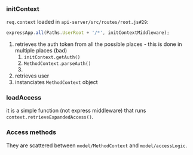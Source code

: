 ### initContext

`req.context` loaded in `api-server/src/routes/root.js#29`:

```javascript
expressApp.all(Paths.UserRoot + '/*', initContextMiddleware);
```

1. retrieves the auth token from all the possible places - this is done in multiple places (bad)
   1. `initContext.getAuth()`
   2. `MethodContext.parseAuth()`
   3. 
2. retrieves user
3. instanciates `MethodContext` object



### loadAccess

it is a simple function (not express middleware) that runs `context.retrieveExpandedAccess()`.



### Access methods

They are scattered between `model/MethodContext` and `model/accessLogic`.



